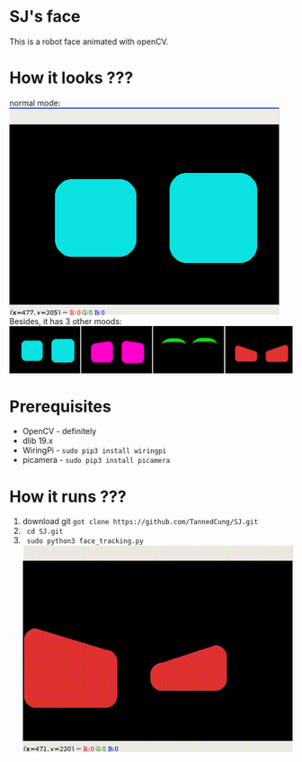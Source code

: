 # SJ's face
This is a robot face animated with openCV.
# How it looks ???
normal mode:   
![](data/examples/normal.png)  
Besides, it has 3 other moods:  
![](data/examples/moods.jpg)  

# Prerequisites
- OpenCV - definitely
- dlib 19.x
- WiringPi - ```sudo pip3 install wiringpi```
- picamera - ```sudo pip3 install picamera```
# How it runs ???
1. download git ```got clone https://github.com/TannedCung/SJ.git```
2. ``` cd SJ.git```
3. ``` sudo python3 face_tracking.py```
![](data/examples/move_1.gif)

